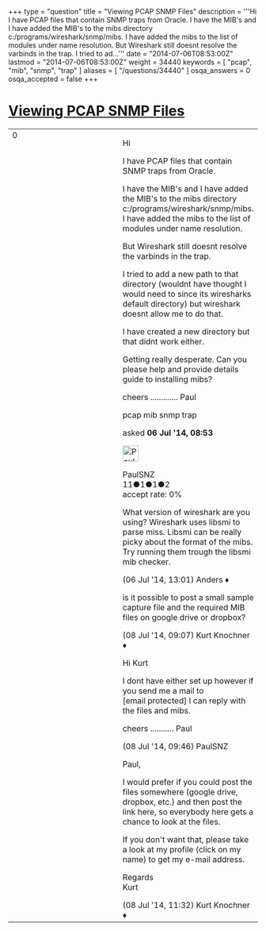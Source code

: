 +++
type = "question"
title = "Viewing PCAP SNMP Files"
description = '''Hi I have PCAP files that contain SNMP traps from Oracle. I have the MIB&#x27;s and I have added the MIB&#x27;s to the mibs directory c:/programs/wireshark/snmp/mibs. I have added the mibs to the list of modules under name resolution.  But Wireshark still doesnt resolve the varbinds in the trap. I tried to ad...'''
date = "2014-07-06T08:53:00Z"
lastmod = "2014-07-06T08:53:00Z"
weight = 34440
keywords = [ "pcap", "mib", "snmp", "trap" ]
aliases = [ "/questions/34440" ]
osqa_answers = 0
osqa_accepted = false
+++

<div class="headNormal">

# [Viewing PCAP SNMP Files](/questions/34440/viewing-pcap-snmp-files)

</div>

<div id="main-body">

<div id="askform">

<table id="question-table" style="width:100%;"><colgroup><col style="width: 50%" /><col style="width: 50%" /></colgroup><tbody><tr class="odd"><td style="width: 30px; vertical-align: top"><div class="vote-buttons"><div id="post-34440-score" class="post-score" title="current number of votes">0</div><div id="favorite-count" class="favorite-count"></div></div></td><td><div id="item-right"><div class="question-body"><p>Hi</p><p>I have PCAP files that contain SNMP traps from Oracle.</p><p>I have the MIB's and I have added the MIB's to the mibs directory c:/programs/wireshark/snmp/mibs. I have added the mibs to the list of modules under name resolution.</p><p>But Wireshark still doesnt resolve the varbinds in the trap.</p><p>I tried to add a new path to that directory (wouldnt have thought I would need to since its wiresharks default directory) but wireshark doesnt allow me to do that.</p><p>I have created a new directory but that didnt work either.</p><p>Getting really desperate. Can you please help and provide details guide to installing mibs?</p><p>cheers ............. Paul</p></div><div id="question-tags" class="tags-container tags">pcap mib snmp trap</div><div id="question-controls" class="post-controls"></div><div class="post-update-info-container"><div class="post-update-info post-update-info-user"><p>asked <strong>06 Jul '14, 08:53</strong></p><img src="https://secure.gravatar.com/avatar/e4977723086cc581cbb74c30bc5f38a7?s=32&amp;d=identicon&amp;r=g" class="gravatar" width="32" height="32" alt="PaulSNZ&#39;s gravatar image" /><p>PaulSNZ<br />
<span class="score" title="11 reputation points">11</span><span title="1 badges"><span class="badge1">●</span><span class="badgecount">1</span></span><span title="1 badges"><span class="silver">●</span><span class="badgecount">1</span></span><span title="2 badges"><span class="bronze">●</span><span class="badgecount">2</span></span><br />
<span class="accept_rate" title="Rate of the user&#39;s accepted answers">accept rate:</span> <span title="PaulSNZ has no accepted answers">0%</span></p></div></div><div id="comments-container-34440" class="comments-container"><span id="34441"></span><div id="comment-34441" class="comment"><div id="post-34441-score" class="comment-score"></div><div class="comment-text"><p>What version of wireshark are you using? Wireshark uses libsmi to parse miss. Libsmi can be really picky about the format of the mibs. Try running them trough the libsmi mib checker.</p></div><div id="comment-34441-info" class="comment-info"><span class="comment-age">(06 Jul '14, 13:01)</span> Anders ♦</div></div><span id="34469"></span><div id="comment-34469" class="comment"><div id="post-34469-score" class="comment-score"></div><div class="comment-text"><p>is it possible to post a small sample capture file and the required MIB files on google drive or dropbox?</p></div><div id="comment-34469-info" class="comment-info"><span class="comment-age">(08 Jul '14, 09:07)</span> Kurt Knochner ♦</div></div><span id="34472"></span><div id="comment-34472" class="comment"><div id="post-34472-score" class="comment-score"></div><div class="comment-text"><p>Hi Kurt</p><p>I dont have either set up however if you send me a mail to [email protected] I can reply with the files and mibs.</p><p>cheers ........... Paul</p></div><div id="comment-34472-info" class="comment-info"><span class="comment-age">(08 Jul '14, 09:46)</span> PaulSNZ</div></div><span id="34475"></span><div id="comment-34475" class="comment"><div id="post-34475-score" class="comment-score"></div><div class="comment-text"><p>Paul,</p><p>I would prefer if you could post the files somewhere (google drive, dropbox, etc.) and then post the link here, so everybody here gets a chance to look at the files.</p><p>If you don't want that, please take a look at my profile (click on my name) to get my e-mail address.</p><p>Regards<br />
Kurt</p></div><div id="comment-34475-info" class="comment-info"><span class="comment-age">(08 Jul '14, 11:32)</span> Kurt Knochner ♦</div></div></div><div id="comment-tools-34440" class="comment-tools"></div><div class="clear"></div><div id="comment-34440-form-container" class="comment-form-container"></div><div class="clear"></div></div></td></tr></tbody></table>

</div>

</div>

